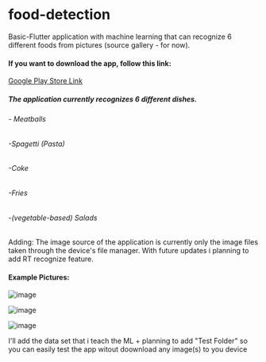 # food-detection
Basic-Flutter application with machine learning that can recognize 6 different foods from pictures (source gallery - for now).


#### If you want to download the app, follow this link:

[Google Play Store Link](http://https://play.google.com/store/apps/details?id=com.return99Studios.food_detection "Google Play Store Link")


##### The application currently recognizes 6 different dishes.
###### - Meatballs
###### -Spagetti (Pasta)
###### -Coke
###### -Fries
###### -(vegetable-based) Salads


Adding: The image source of the application is currently only the image files taken through the device's file manager. With future updates i planning to add RT recognize feature.


#### Example Pictures:

![image](https://user-images.githubusercontent.com/13854886/116929047-87357000-ac66-11eb-8231-09f9128d28bb.png)

![image](https://user-images.githubusercontent.com/13854886/116929087-974d4f80-ac66-11eb-8d6e-5d983810272f.png)


![image](https://user-images.githubusercontent.com/13854886/116928355-9ff15600-ac65-11eb-8837-27a5c2fea102.png)


I'll add the data set that i teach the ML + planning to add "Test Folder" so you can easily test the app witout doownload any image(s) to you device

